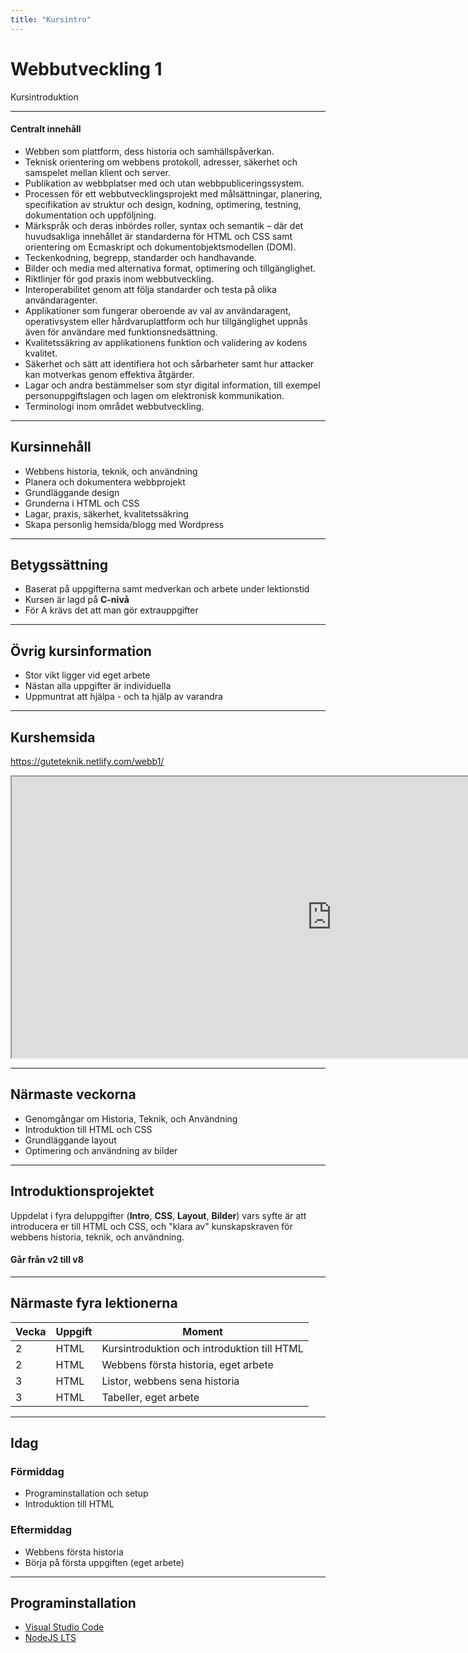 ```yaml
---
title: "Kursintro"
---
```



# Webbutveckling 1

Kursintroduktion

---

#### Centralt innehåll

- Webben som plattform, dess historia och samhällspåverkan.
- Teknisk orientering om webbens protokoll, adresser, säkerhet och samspelet mellan klient och server.
- Publikation av webbplatser med och utan webbpubliceringssystem.
- Processen för ett webbutvecklingsprojekt med målsättningar, planering, specifikation av struktur och design, kodning, optimering, testning, dokumentation och uppföljning.
- Märkspråk och deras inbördes roller, syntax och semantik – där det huvudsakliga innehållet är standarderna för HTML och CSS samt orientering om Ecmaskript och dokumentobjektsmodellen (DOM).
- Teckenkodning, begrepp, standarder och handhavande.
- Bilder och media med alternativa format, optimering och tillgänglighet.
- Riktlinjer för god praxis inom webbutveckling.
- Interoperabilitet genom att följa standarder och testa på olika användaragenter.
- Applikationer som fungerar oberoende av val av användaragent, operativsystem eller hårdvaruplattform och hur tillgänglighet uppnås även för användare med funktionsnedsättning.
- Kvalitetssäkring av applikationens funktion och validering av kodens kvalitet.
- Säkerhet och sätt att identifiera hot och sårbarheter samt hur attacker kan motverkas genom effektiva åtgärder.
- Lagar och andra bestämmelser som styr digital information, till exempel personuppgiftslagen och lagen om elektronisk kommunikation.
- Terminologi inom området webbutveckling.

---

## Kursinnehåll

- Webbens historia, teknik, och användning
- Planera och dokumentera webbprojekt
- Grundläggande design
- Grunderna i HTML och CSS
- Lagar, praxis, säkerhet, kvalitetssäkring
- Skapa personlig hemsida/blogg med Wordpress

---

## Betygssättning

- Baserat på uppgifterna samt medverkan och arbete under lektionstid
- Kursen är lagd på **C-nivå**
- För A krävs det att man gör extrauppgifter

---

## Övrig kursinformation

- Stor vikt ligger vid eget arbete
- Nästan alla uppgifter är individuella
- Uppmuntrat att hjälpa - och ta hjälp av varandra

---

## Kurshemsida

https://guteteknik.netlify.com/webb1/

<iframe title="Inline Frame Example"
    width="1024"
    height="450"
    src="https://guteteknik.netlify.com/webb1/">
    </iframe>

---

## Närmaste veckorna

- Genomgångar om Historia, Teknik, och Användning
- Introduktion till HTML och CSS
- Grundläggande layout
- Optimering och användning av bilder

---

## Introduktionsprojektet

Uppdelat i fyra deluppgifter (**Intro**, **CSS**, **Layout**, **Bilder**) vars syfte är att introducera er till HTML och CSS, och "klara av" kunskapskraven för webbens historia, teknik, och användning.

#### Går från v2 till v8

---

## Närmaste fyra lektionerna

| Vecka | Uppgift | Moment                                      |
| ----- | ------- | ------------------------------------------- |
| 2     | HTML    | Kursintroduktion och introduktion till HTML |
| 2     | HTML    | Webbens första historia, eget arbete        |
| 3     | HTML    | Listor, webbens sena historia               |
| 3     | HTML    | Tabeller, eget arbete                       |

---

## Idag

### Förmiddag

- Programinstallation och setup
- Introduktion till HTML

### Eftermiddag

- Webbens första historia
- Börja på första uppgiften (eget arbete)

---

## Programinstallation

- [Visual Studio Code](https://code.visualstudio.com/)
- [NodeJS LTS](https://nodejs.org/en/)
